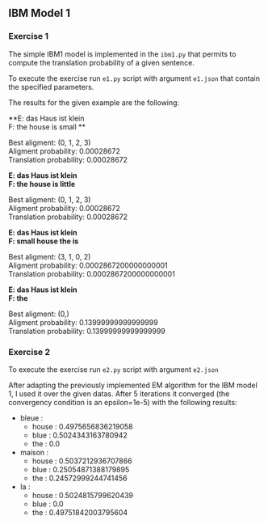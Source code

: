 ## IBM Model 1

### Exercise 1
The simple IBM1 model is implemented in the ```ibm1.py``` that permits to compute
the translation probability of a given sentence.

To execute the exercise run ```e1.py``` script with argument ```e1.json``` that
contain the specified parameters.  

The results for the given example are the following:

**E: das Haus ist klein   
F: the house is small   **

Best aligment: (0, 1, 2, 3)   
Aligment probability: 0.00028672   
Translation probability: 0.00028672   

**E: das Haus ist klein   
F: the house is little**

Best aligment: (0, 1, 2, 3)   
Aligment probability: 0.00028672  
Translation probability: 0.00028672  

**E: das Haus ist klein   
F: small house the is**

Best aligment: (3, 1, 0, 2)  
Aligment probability: 0.0002867200000000001  
Translation probability: 0.0002867200000000001  

**E: das Haus ist klein   
F: the**

Best aligment: (0,)   
Aligment probability: 0.13999999999999999   
Translation probability: 0.13999999999999999   


### Exercise 2

To execute the exercise run ```e2.py``` script with argument ```e2.json```

After adapting the previously implemented EM algorithm for the IBM model 1, I used it over the given datas. After 5 iterations it converged (the convergency condition is an epsilon=1e-5) with the following results:

- bleue :
  + house : 0.4975656836219058
  + blue : 0.5024343163780942
  + the : 0.0
- maison :
  + house : 0.5037212936707866
  + blue : 0.25054871388179895
  + the : 0.24572999244741456
- la :
  + house : 0.5024815799620439
  + blue : 0.0
  + the : 0.49751842003795604
